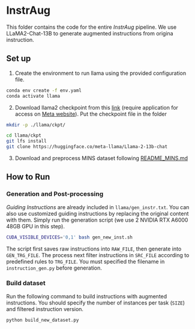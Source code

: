 # InstrAug
This folder contains the code for the entire _InstrAug_ pipeline. We use LLaMA2-Chat-13B to generate augmented instructions from origina instruction.

## Set up
1. Create the environment to run llama using the provided configuration file.
```bash
conda env create -f env.yaml
conda activate llama
```

2. Download llama2 checkpoint from this [link](https://huggingface.co/models?search=llama2) (require application for access on [Meta website](https://llama.meta.com/llama-downloads/)). Put the checkpoint file in the folder
```bash
mkdir -p ./llama/ckpt/

cd llama/ckpt
git lfs install
git clone https://huggingface.co/meta-llama/Llama-2-13b-chat
```

3. Download and preprocess MINS dataset following [README_MINS.md](README_MINS.md)

## How to Run
### Generation and Post-processing
_Guiding Instructions_ are already included in `llama/gen_instr.txt`. You can also use customized guiding instructions by replacing the original content with them. 
Simply run the generation script (we use 2 NVIDIA RTX A6000 48GB GPU in this step). 

```bash
CUDA_VISIBLE_DEVICES='0,1' bash gen_new_inst.sh 
```
The script first saves raw instructions into `RAW_FILE`, then generate into `GEN_TRG_FILE`. 
The process next filter instructions in `SRC_FILE` according to predefined rules to `TRG_FILE`.
You must specified the filename in `instruction_gen.py` before generation.

### Build dataset
Run the following command to build instructions with augmented instructions. You should specify the number of instances per task (`SIZE`) and filtered instruction version.
```bash
python build_new_dataset.py
```
